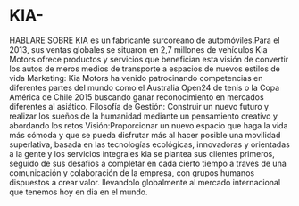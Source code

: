 # KIA-
HABLARE SOBRE KIA
 es un fabricante surcoreano de automóviles.Para el 2013, sus ventas globales se situaron en 2,7 millones de vehículos
 Kia Motors ofrece productos y servicios que benefician esta visión de convertir los autos de meros medios de transporte a espacios de nuevos estilos de vida
 Marketing: Kia Motors ha venido patrocinando competencias en diferentes partes del mundo como el Australia Open24​ de tenis o la Copa América de Chile 2015 buscando ganar reconocimiento en mercados diferentes al asiático.
 Filosofía de Gestión: Construir un nuevo futuro y realizar los sueños de la humanidad mediante un pensamiento creativo y abordando los retos
Visión:Proporcionar un nuevo espacio que haga la vida más cómoda y que se pueda disfrutar más al hacer posible una movilidad superlativa, basada en las tecnologías ecológicas, innovadoras y orientadas a la gente y los servicios integrales
kia se plantea sus clientes primeros, seguido de sus desafios a completar en cada cierto tiempo a traves de una comunicación y colaboración de la empresa, con grupos humanos dispuestos a crear valor. llevandolo globalmente al mercado internacional que tenemos hoy en dia en el mundo.
